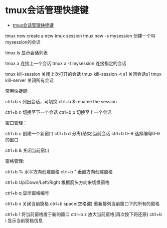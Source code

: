 # tmux会话管理快捷键

<!-- TOC -->

- [tmux会话管理快捷键](#tmux%e4%bc%9a%e8%af%9d%e7%ae%a1%e7%90%86%e5%bf%ab%e6%8d%b7%e9%94%ae)

<!-- /TOC -->

tmux new        create a new tmux session
tmux new -s mysession       创建一个叫mysession的会话

tmux ls     显示会话列表

tmux a      连接上一个会话
tmux a -t mysession     连接指定的会话

tmux kill-session       关闭上次打开的会话
tmux kill-session -t s1     关闭会话s1
tmux kill-server        关闭所有会话

常用快捷键:

ctrl+b s        列出会话，可切换
ctrl+b $        rename the session

ctrl+b n        切换至下一个会话
ctrl+b p        切换至上一个会话

窗口管理：

ctrl+b c        创建一个新窗口
ctrl+b d        分离(结束)当前会话
ctrl+b 0~9      选择编号0-9的窗口

ctrl+b &        关闭当前窗口

窗格管理:

ctrl+b %        水平方向创建窗格
ctrl+b "        垂直方向创建窗格

ctrl+b Up/Down/Left/Right   根据箭头方向来切换窗格

ctrl+b q        显示窗格编号

ctrl+b x        关闭当前窗格
ctrl+b space(空格键)        重新排列当前窗口下的所有的窗格

ctrl+b !        将当前窗格置于新的窗口
ctrl+b z        放大当前窗格(再次按下将还原)
ctrl+b i        显示当前窗格信息
